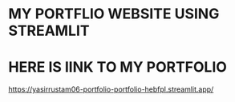 # MY PORTFLIO WEBSITE USING STREAMLIT 
# HERE IS lINK TO MY PORTFOLIO 
https://yasirrustam06-portfolio-portfolio-hebfpl.streamlit.app/
